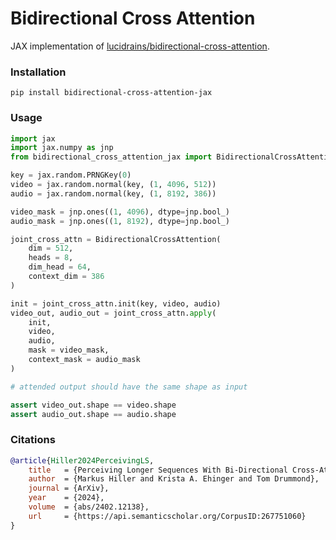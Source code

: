 # Bidirectional Cross Attention

JAX implementation of [lucidrains/bidirectional-cross-attention](https://github.com/lucidrains/bidirectional-cross-attention).

### Installation
`pip install bidirectional-cross-attention-jax`

### Usage
```py
import jax
import jax.numpy as jnp
from bidirectional_cross_attention_jax import BidirectionalCrossAttention

key = jax.random.PRNGKey(0)
video = jax.random.normal(key, (1, 4096, 512))
audio = jax.random.normal(key, (1, 8192, 386))

video_mask = jnp.ones((1, 4096), dtype=jnp.bool_)
audio_mask = jnp.ones((1, 8192), dtype=jnp.bool_)

joint_cross_attn = BidirectionalCrossAttention(
    dim = 512,
    heads = 8,
    dim_head = 64,
    context_dim = 386
)

init = joint_cross_attn.init(key, video, audio)
video_out, audio_out = joint_cross_attn.apply(
    init,
    video,
    audio,
    mask = video_mask,
    context_mask = audio_mask
)

# attended output should have the same shape as input

assert video_out.shape == video.shape
assert audio_out.shape == audio.shape
```

### Citations

```bibtex
@article{Hiller2024PerceivingLS,
    title   = {Perceiving Longer Sequences With Bi-Directional Cross-Attention Transformers},
    author  = {Markus Hiller and Krista A. Ehinger and Tom Drummond},
    journal = {ArXiv},
    year    = {2024},
    volume  = {abs/2402.12138},
    url     = {https://api.semanticscholar.org/CorpusID:267751060}
}
```